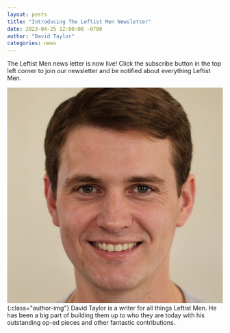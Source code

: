 ```yaml
---
layout: posts
title: "Introducing The Leftist Men Newsletter"
date: 2023-04-25 12:00:00 -0700
author: "David Taylor"
categories: news
---
```


The Leftist Men news letter is now live! Click the subscribe button in the top left corner to join our newsletter and be notified about everything Leftist Men.

![David Taylor](/assets/posts/david-taylor.jpg){:class="author-img"}
David Taylor is a writer for all things Leftist Men. He has been a big part of building them up to who they are today with his outstanding op-ed pieces and other fantastic contributions.
